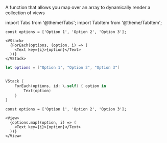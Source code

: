 ---
---

A function that allows you map over an array to dynamically render a collection of views

import Tabs from '@theme/Tabs';
import TabItem from '@theme/TabItem';

<Tabs>
<TabItem value="srn" label="swiftui-react-native">

```tsx
const options = ['Option 1', 'Option 2', 'Option 3'];
```

```tsx
<VStack>
  {ForEach(options, (option, i) => (
    <Text key={i}>{option}</Text>
  ))}
</VStack>
```

</TabItem>
<TabItem value="swiftui" label="SwiftUI">

```swift
let options = ["Option 1", "Option 2", "Option 3"]
```

```swift

VStack {
    ForEach(options, id: \.self) { option in
        Text(option)
    }
}

```

</TabItem>
<TabItem value="react-native" label="React Native">

```tsx
const options = ['Option 1', 'Option 2', 'Option 3'];
```

```tsx
<View>
  {options.map((option, i) => (
    <Text key={i}>{option}</Text>
  ))}
</View>
```

</TabItem>
</Tabs>
